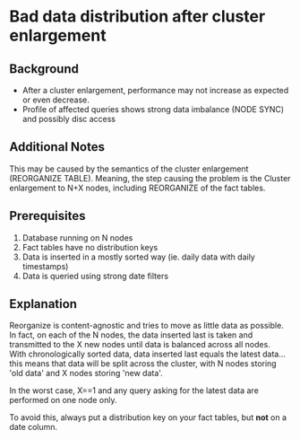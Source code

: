 # Bad data distribution after cluster enlargement 
## Background

* After a cluster enlargement, performance may not increase as expected or even decrease.
* Profile of affected queries shows strong data imbalance (NODE SYNC) and possibly disc access

## Additional Notes

This may be caused by the semantics of the cluster enlargement (REORGANIZE TABLE). Meaning, the step causing the problem is the Cluster enlargement to N+X nodes, including REORGANIZE of the fact tables.

## Prerequisites

1. Database running on N nodes
2. Fact tables have no distribution keys
3. Data is inserted in a mostly sorted way (ie. daily data with daily timestamps)
4. Data is queried using strong date filters

## Explanation

Reorganize is content-agnostic and tries to move as little data as possible. In fact, on each of the N nodes, the data inserted last is taken and transmitted to the X new nodes until data is balanced across all nodes.  
With chronologically sorted data, data inserted last equals the latest data... this means that data will be split across the cluster, with N nodes storing 'old data' and X nodes storing 'new data'.

In the worst case, X==1 and any query asking for the latest data are performed on one node only.

To avoid this, always put a distribution key on your fact tables, but **not** on a date column.

